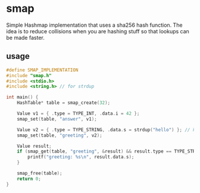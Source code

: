 # smap

Simple Hashmap implementation that uses a sha256 hash function.
The idea is to reduce collisions when you are hashing stuff so that lookups can be made faster.

## usage

```c
#define SMAP_IMPLEMENTATION
#include "smap.h"
#include <stdio.h>
#include <string.h> // for strdup

int main() {
    HashTable* table = smap_create(32);

    Value v1 = { .type = TYPE_INT, .data.i = 42 };
    smap_set(table, "answer", v1);

    Value v2 = { .type = TYPE_STRING, .data.s = strdup("hello") }; // heap-allocated string
    smap_set(table, "greeting", v2);

    Value result;
    if (smap_get(table, "greeting", &result) && result.type == TYPE_STRING) {
        printf("greeting: %s\n", result.data.s);
    }

    smap_free(table);
    return 0;
}
```